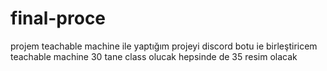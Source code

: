 # final-proce
projem teachable machine ile yaptığım projeyi discord botu ie birleştiricem teachable machine 30 tane class olucak hepsinde de 35 resim olacak
